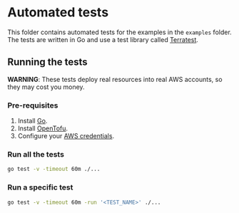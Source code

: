 # Automated tests

This folder contains automated tests for the examples in the `examples` folder. The tests are written in Go and use a
test library called [Terratest](https://terratest.gruntwork.io/).

## Running the tests

**WARNING**: These tests deploy real resources into real AWS accounts, so they may cost you money.

### Pre-requisites

1. Install [Go](https://go.dev/).
2. Install [OpenTofu](https://opentofu.org/).
3. Configure your [AWS credentials](https://docs.aws.amazon.com/cli/latest/userguide/cli-chap-configure.html).

### Run all the tests

```bash
go test -v -timeout 60m ./...
```

### Run a specific test

```bash
go test -v -timeout 60m -run '<TEST_NAME>' ./...
```
